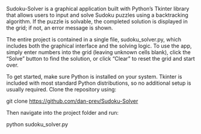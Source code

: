 Sudoku-Solver is a graphical application built with Python’s Tkinter library that allows users to input and solve Sudoku puzzles using a backtracking algorithm. If the puzzle is solvable, the completed solution is displayed in the grid; if not, an error message is shown.

The entire project is contained in a single file, sudoku_solver.py, which includes both the graphical interface and the solving logic. To use the app, simply enter numbers into the grid (leaving unknown cells blank), click the “Solve” button to find the solution, or click “Clear” to reset the grid and start over.

To get started, make sure Python is installed on your system. Tkinter is included with most standard Python distributions, so no additional setup is usually required. Clone the repository using:

git clone https://github.com/dan-prev/Sudoku-Solver

Then navigate into the project folder and run:

python sudoku_solver.py
